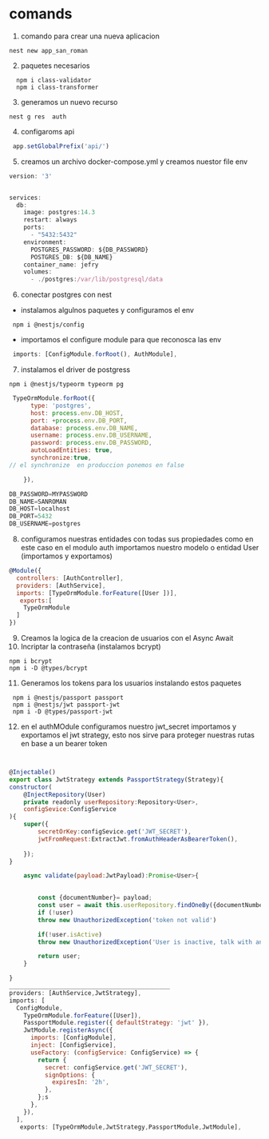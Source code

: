 # comands
1. comando para crear una nueva aplicacion 

```
nest new app_san_roman
```
2. paquetes necesarios
```
  npm i class-validator
  npm i class-transformer
```
3. generamos un nuevo recurso
```
nest g res  auth
```
4. configaroms api
```js
 app.setGlobalPrefix('api/')
```
5. creamos un archivo docker-compose.yml y creamos nuestor file env

```js
version: '3'


services:
  db:
    image: postgres:14.3
    restart: always
    ports:
      - "5432:5432"
    environment:
      POSTGRES_PASSWORD: ${DB_PASSWORD}
      POSTGRES_DB: ${DB_NAME} 
    container_name: jefry
    volumes:
      - ./postgres:/var/lib/postgresql/data

```
6. conectar postgres con nest
- instalamos algulnos paquetes y configuramos el env


```
 npm i @nestjs/config

```
- importamos el configure module para que reconosca las env
```js
 imports: [ConfigModule.forRoot(), AuthModule],
```
7. instalamos el driver de postgress
```
npm i @nestjs/typeorm typeorm pg
```
```js
 TypeOrmModule.forRoot({
      type: 'postgres',
      host: process.env.DB_HOST,
      port: +process.env.DB_PORT,
      database: process.env.DB_NAME,
      username: process.env.DB_USERNAME,
      password: process.env.DB_PASSWORD,
      autoLoadEntities: true,
      synchronize:true,
// el synchronize  en produccion ponemos en false

    }),

```
```js
DB_PASSWORD=MYPASSWORD
DB_NAME=SANROMAN
DB_HOST=localhost
DB_PORT=5432
DB_USERNAME=postgres
```

8. configuramos nuestras entidades con todas sus propiedades como en este caso en el modulo auth importamos nuestro modelo o entidad User (importamos y exportamos)

```js
@Module({
  controllers: [AuthController],
  providers: [AuthService],
  imports: [TypeOrmModule.forFeature([User ])],
   exports:[
    TypeOrmModule
  ]
})

```

9. Creamos la logica de la creacion de usuarios con el Async Await
10. Incriptar la contraseña (instalamos bcrypt)
```
npm i bcrypt
npm i -D @types/bcrypt

```
11. Generamos los tokens para los usuarios instalando estos paquetes
```
 npm i @nestjs/passport passport
 npm i @nestjs/jwt passport-jwt
 npm i -D @types/passport-jwt

```
12. en el authMOdule configuramos nuestro jwt_secret importamos y exportamos el jwt strategy, esto nos sirve para proteger nuestras rutas en base a un bearer token

```js


@Injectable()
export class JwtStrategy extends PassportStrategy(Strategy){
constructor(
    @InjectRepository(User)
    private readonly userRepository:Repository<User>,
    configSevice:ConfigService
){
    super({
        secretOrKey:configSevice.get('JWT_SECRET'),
        jwtFromRequest:ExtractJwt.fromAuthHeaderAsBearerToken(),
        
    });
}

    async validate(payload:JwtPayload):Promise<User>{
        

        const {documentNumber}= payload;
        const user = await this.userRepository.findOneBy({documentNumber});
        if (!user)
        throw new UnauthorizedException('token not valid')

        if(!user.isActive)
        throw new UnauthorizedException('User is inactive, talk with an  admin');

        return user;
    }

}
_____________________________________________
providers: [AuthService,JwtStrategy],
imports: [
  ConfigModule,
    TypeOrmModule.forFeature([User]),
    PassportModule.register({ defaultStrategy: 'jwt' }),
    JwtModule.registerAsync({
      imports: [ConfigModule],
      inject: [ConfigService],
      useFactory: (configService: ConfigService) => {
        return {
          secret: configService.get('JWT_SECRET'),
          signOptions: {
            expiresIn: '2h',
          },
        };s
      },
    }),
  ],
   exports: [TypeOrmModule,JwtStrategy,PassportModule,JwtModule],
```






